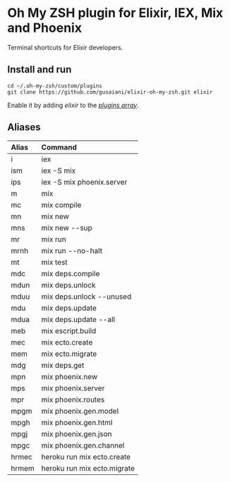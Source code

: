 # Oh My ZSH plugin for Elixir, IEX, Mix and Phoenix

Terminal shortcuts for Elixir developers.

## Install and run
```
cd ~/.oh-my-zsh/custom/plugins
git clone https://github.com/gusaiani/elixir-oh-my-zsh.git elixir
```

Enable it by adding _elixir_ to the [_plugins array_](https://github.com/robbyrussell/oh-my-zsh/blob/master/templates/zshrc.zsh-template#L48).

## Aliases

| Alias               | Command                      |
|:--------------------|:-----------------------------|
| i                   | iex                          |
| ism                 | iex -S mix                   |
| ips                 | iex -S mix phoenix.server    |
| m                   | mix                          |
| mc                  | mix compile                  |
| mn                  | mix new                      |
| mns                 | mix new --sup                |
| mr                  | mix run                      |
| mrnh                | mix run --no-halt            |
| mt                  | mix test                     |
| mdc                 | mix deps.compile             |
| mdun                | mix deps.unlock              |
| mduu                | mix deps.unlock --unused     |
| mdu                 | mix deps.update              |
| mdua                | mix deps.update --all        |
| meb                 | mix escript.build            |
| mec                 | mix ecto.create              |
| mem                 | mix ecto.migrate             |
| mdg                 | mix deps.get                 |
| mpn                 | mix phoenix.new              |
| mps                 | mix phoenix.server           |
| mpr                 | mix phoenix.routes           |
| mpgm                | mix phoenix.gen.model        |
| mpgh                | mix phoenix.gen.html         |
| mpgj                | mix phoenix.gen.json         |
| mpgc                | mix phoenix.gen.channel      |
| hrmec               | heroku run mix ecto.create   |
| hrmem               | heroku run mix ecto.migrate  |
